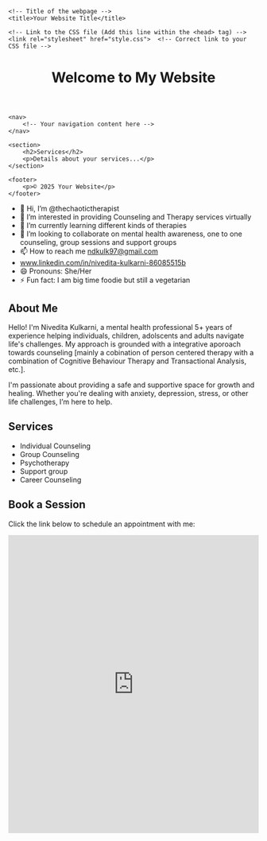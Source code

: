
<html lang="en">
<head>
    <!-- Meta tags for character set and responsive design -->
    <meta charset="UTF-8">
    <meta name="viewport" content="width=device-width, initial-scale=1.0">

    <!-- Title of the webpage -->
    <title>Your Website Title</title>

    <!-- Link to the CSS file (Add this line within the <head> tag) -->
    <link rel="stylesheet" href="style.css">  <!-- Correct link to your CSS file -->

</head>
<body>
    <header>
        <h1>Welcome to My Website</h1>
    </header>
    
    <nav>
        <!-- Your navigation content here -->
    </nav>
    
    <section>
        <h2>Services</h2>
        <p>Details about your services...</p>
    </section>

    <footer>
        <p>© 2025 Your Website</p>
    </footer>
</body>
</html>

- 👋 Hi, I’m @thechaotictherapist
- 👀 I’m interested in providing Counseling and Therapy services virtually
- 🌱 I’m currently learning different kinds of therapies
- 💞️ I’m looking to collaborate on mental health awareness, one to one counseling, group sessions and support groups
- 📫 How to reach me ndkulk97@gmail.com
- www.linkedin.com/in/nivedita-kulkarni-86085515b
- 😄 Pronouns: She/Her
- ⚡ Fun fact: I am big time foodie but still a vegetarian

<!---
niveditathetherapist/niveditathetherapist is a ✨ special ✨ repository because its `README.md` (this file) appears on your GitHub profile.
You can click the Preview link to take a look at your changes.
--->
<section id="about">
    <h2>About Me</h2>
    <p>Hello! I'm Nivedita Kulkarni, a mental health professional 5+ years of experience helping individuals, children, adolscents and adults navigate life's challenges. My approach is grounded with a integrative aporoach towards counseling [mainly a cobination of person centered therapy with a combination of Cognitive Behaviour Therapy and Transactional Analysis, etc.].</p>
    <p>I'm passionate about providing a safe and supportive space for growth and healing. Whether you're dealing with anxiety, depression, stress, or other life challenges, I’m here to help.</p>
</section>

<section id="services">
    <h2>Services</h2>
    <ul>
        <li>Individual Counseling</li>
        <li>Group Counseling</li>
        <li>Psychotherapy</li>
      <li>Support group</li>
      <li>Career Counseling</li>
    </ul>
</section>
<section id="book">
    <h2>Book a Session</h2>
    <p>Click the link below to schedule an appointment with me:</p>
    <iframe src="https://calendly.com/yourusername" width="100%" height="600" frameborder="0"></iframe>
</section>
